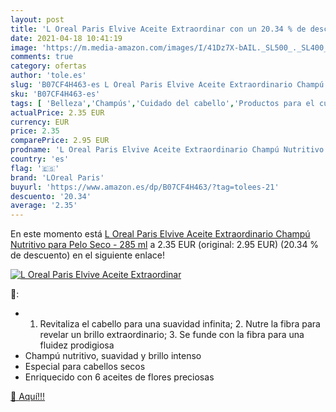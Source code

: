 ```yaml
---
layout: post
title: 'L Oreal Paris Elvive Aceite Extraordinar con un 20.34 % de descuento'
date: 2021-04-18 10:41:19
image: 'https://m.media-amazon.com/images/I/41Dz7X-bAIL._SL500_._SL400_.jpg'
comments: true
category: ofertas
author: 'tole.es'
slug: 'B07CF4H463-es L Oreal Paris Elvive Aceite Extraordinario Champú...'
sku: 'B07CF4H463-es'
tags: [ 'Belleza','Champús','Cuidado del cabello','Productos para el cuidado del cabello','champú','loreal paris', ]
actualPrice: 2.35 EUR
currency: EUR
price: 2.35
comparePrice: 2.95 EUR
prodname: 'L Oreal Paris Elvive Aceite Extraordinario Champú Nutritivo para Pelo Seco - 285 ml'
country: 'es'
flag: '🇪🇸'
brand: 'LOreal Paris'
buyurl: 'https://www.amazon.es/dp/B07CF4H463/?tag=tolees-21'
descuento: '20.34'
average: '2.35'
---
```


En este momento está [L Oreal Paris Elvive Aceite Extraordinario Champú Nutritivo para Pelo Seco - 285 ml](https://www.amazon.es/dp/B07CF4H463/?tag=tolees-21) a 2.35 EUR (original: 2.95 EUR) (20.34 %  de descuento) en el siguiente enlace!

[![L Oreal Paris Elvive Aceite Extraordinar](https://m.media-amazon.com/images/I/41Dz7X-bAIL._SL500_._SL400_.jpg)](https://www.amazon.es/dp/B07CF4H463/?tag=tolees-21)

🔎:

- 1. Revitaliza el cabello para una suavidad infinita; 2. Nutre la fibra para revelar un brillo extraordinario; 3. Se funde con la fibra para una fluidez prodigiosa
- Champú nutritivo, suavidad y brillo intenso 
- Especial para cabellos secos 
- Enriquecido con 6 aceites de flores preciosas

[🛒 Aquí!!!](https://www.amazon.es/dp/B07CF4H463/?tag=tolees-21)
